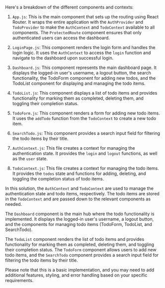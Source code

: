 Here's a breakdown of the different components and contexts:

1. `App.js`: This is the main component that sets up the routing using React Router. It wraps the entire application with the `AuthProvider` and `TodoProvider` to make the `AuthContext` and `TodoContext` available to all components. The `ProtectedRoute` component ensures that only authenticated users can access the dashboard.

2. `LoginPage.js`: This component renders the login form and handles the login logic. It uses the `AuthContext` to access the `login` function and navigate to the dashboard upon successful login.

3. `Dashboard.js`: This component represents the main dashboard page. It displays the logged-in user's username, a logout button, the search functionality, the TodoForm component for adding new todos, and the TodoList component for displaying and managing the todo items.

4. `TodoList.js`: This component displays a list of todo items and provides functionality for marking them as completed, deleting them, and toggling their completion status.

5. `TodoForm.js`: This component renders a form for adding new todo items. It uses the `addTodo` function from the `TodoContext` to create a new todo item.

6. `SearchTodo.js`: This component provides a search input field for filtering the todo items by their title.

7. `AuthContext.js`: This file creates a context for managing the authentication state. It provides the `login` and `logout` functions, as well as the `user` state.

8. `TodoContext.js`: This file creates a context for managing the todo items. It provides the `todos` state and functions for adding, deleting, and toggling the completion status of todo items.

In this solution, the `AuthContext` and `TodoContext` are used to manage the authentication state and todo items, respectively. The todo items are stored in the `TodoContext` and are passed down to the relevant components as needed.

The `Dashboard` component is the main hub where the todo functionality is implemented. It displays the logged-in user's username, a logout button, and the components for managing todo items (TodoForm, TodoList, and SearchTodo).

The `TodoList` component renders the list of todo items and provides functionality for marking them as completed, deleting them, and toggling their completion status. The `TodoForm` component allows users to add new todo items, and the `SearchTodo` component provides a search input field for filtering the todo items by their title.

Please note that this is a basic implementation, and you may need to add additional features, styling, and error handling based on your specific requirements.